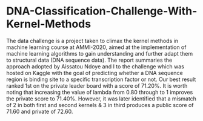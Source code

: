# DNA-Classification-Challenge-With-Kernel-Methods
The data challenge is a project taken to climax the kernel methods in machine learning course at AMMI-2020, aimed at the implementation of machine learning algorithms to gain understanding and further adapt them to structural data (DNA sequence data). The report summaries the approach adopted by Aissatou Ndoye and I to the challenge which was hosted on Kaggle with the goal of predicting whether a DNA sequence region is binding site to a specific transcription factor or not. Our best result ranked 1st on the private leader board with a score of 71.20%. It is worth noting that increasing the value of lambda from 0.80 through to 1 improves the private score to 71.40%. However, it was later identified that a mismatch of 2 in both first and second kernels & 3 in third produces a public score of 71.60 and private of 72.60. 
